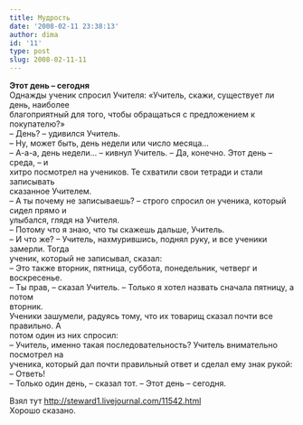 ```yaml
---
title: Мудрость
date: '2008-02-11 23:38:13'
author: dima
id: '11'
type: post
slug: 2008-02-11-11
---
```


**Этот день – сегодня**  
Однажды ученик спросил Учителя: «Учитель, скажи, существует ли день, наиболее  
благоприятный для того, чтобы обращаться с предложением к покупателю?»  
– День? – удивился Учитель.  
– Ну, может быть, день недели или число месяца…  
– А-а-а, день недели… – кивнул Учитель. – Да, конечно. Этот день – среда, – и  
хитро посмотрел на учеников. Те схватили свои тетради и стали записывать  
сказанное Учителем.  
– А ты почему не записываешь? – строго спросил он ученика, который сидел прямо и  
улыбался, глядя на Учителя.  
– Потому что я знаю, что ты скажешь дальше, Учитель.  
– И что же? – Учитель, нахмурившись, поднял руку, и все ученики замерли. Тогда  
ученик, который не записывал, сказал:  
– Это также вторник, пятница, суббота, понедельник, четверг и воскресенье.  
– Ты прав, – сказал Учитель. – Только я хотел назвать сначала пятницу, а потом  
вторник.  
Ученики зашумели, радуясь тому, что их товарищ сказал почти все правильно. А  
потом один из них спросил:  
– Учитель, именно такая последовательность? Учитель внимательно посмотрел на  
ученика, который дал почти правильный ответ и сделал ему знак рукой:  
– Ответь!  
– Только один день, – сказал тот. – Этот день – сегодня.

Взял тут http://steward1.livejournal.com/11542.html  
Хорошо сказано.